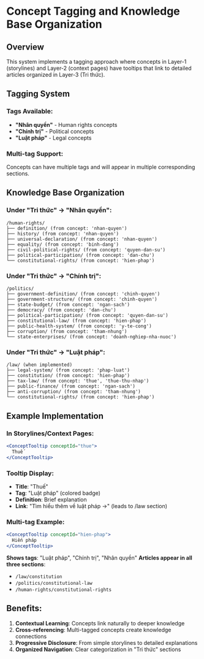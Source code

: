 # Concept Tagging and Knowledge Base Organization

## Overview
This system implements a tagging approach where concepts in Layer-1 (storylines) and Layer-2 (context pages) have tooltips that link to detailed articles organized in Layer-3 (Tri thức).

## Tagging System

### Tags Available:
- **"Nhân quyền"** - Human rights concepts
- **"Chính trị"** - Political concepts
- **"Luật pháp"** - Legal concepts

### Multi-tag Support:
Concepts can have multiple tags and will appear in multiple corresponding sections.

## Knowledge Base Organization

### Under "Tri thức" → "Nhân quyền":
```
/human-rights/
├── definition/ (from concept: 'nhan-quyen')
├── history/ (from concept: 'nhan-quyen')
├── universal-declaration/ (from concept: 'nhan-quyen')
├── equality/ (from concept: 'binh-dang')
├── civil-political-rights/ (from concept: 'quyen-dan-su')
├── political-participation/ (from concept: 'dan-chu')
└── constitutional-rights/ (from concept: 'hien-phap')
```

### Under "Tri thức" → "Chính trị":
```
/politics/
├── government-definition/ (from concept: 'chinh-quyen')
├── government-structure/ (from concept: 'chinh-quyen')
├── state-budget/ (from concept: 'ngan-sach')
├── democracy/ (from concept: 'dan-chu')
├── political-participation/ (from concept: 'quyen-dan-su')
├── constitutional-law/ (from concept: 'hien-phap')
├── public-health-system/ (from concept: 'y-te-cong')
├── corruption/ (from concept: 'tham-nhung')
└── state-enterprises/ (from concept: 'doanh-nghiep-nha-nuoc')
```

### Under "Tri thức" → "Luật pháp":
```
/law/ (when implemented)
├── legal-system/ (from concept: 'phap-luat')
├── constitution/ (from concept: 'hien-phap')
├── tax-law/ (from concept: 'thue', 'thue-thu-nhap')
├── public-finance/ (from concept: 'ngan-sach')
├── anti-corruption/ (from concept: 'tham-nhung')
└── constitutional-rights/ (from concept: 'hien-phap')
```

## Example Implementation

### In Storylines/Context Pages:
```jsx
<ConceptTooltip conceptId="thue">
  Thuế
</ConceptTooltip>
```

### Tooltip Display:
- **Title**: "Thuế"
- **Tag**: "Luật pháp" (colored badge)
- **Definition**: Brief explanation
- **Link**: "Tìm hiểu thêm về luật pháp →" (leads to /law section)

### Multi-tag Example:
```jsx
<ConceptTooltip conceptId="hien-phap">
  Hiến pháp
</ConceptTooltip>
```

**Shows tags**: "Luật pháp", "Chính trị", "Nhân quyền"
**Articles appear in all three sections**:
- `/law/constitution`
- `/politics/constitutional-law`
- `/human-rights/constitutional-rights`

## Benefits:
1. **Contextual Learning**: Concepts link naturally to deeper knowledge
2. **Cross-referencing**: Multi-tagged concepts create knowledge connections
3. **Progressive Disclosure**: From simple storylines to detailed explanations
4. **Organized Navigation**: Clear categorization in "Tri thức" sections